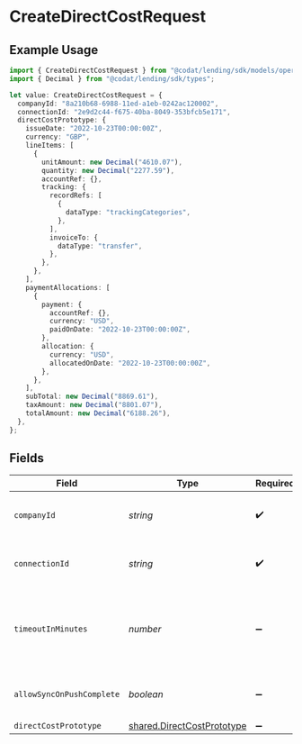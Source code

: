 # CreateDirectCostRequest

## Example Usage

```typescript
import { CreateDirectCostRequest } from "@codat/lending/sdk/models/operations";
import { Decimal } from "@codat/lending/sdk/types";

let value: CreateDirectCostRequest = {
  companyId: "8a210b68-6988-11ed-a1eb-0242ac120002",
  connectionId: "2e9d2c44-f675-40ba-8049-353bfcb5e171",
  directCostPrototype: {
    issueDate: "2022-10-23T00:00:00Z",
    currency: "GBP",
    lineItems: [
      {
        unitAmount: new Decimal("4610.07"),
        quantity: new Decimal("2277.59"),
        accountRef: {},
        tracking: {
          recordRefs: [
            {
              dataType: "trackingCategories",
            },
          ],
          invoiceTo: {
            dataType: "transfer",
          },
        },
      },
    ],
    paymentAllocations: [
      {
        payment: {
          accountRef: {},
          currency: "USD",
          paidOnDate: "2022-10-23T00:00:00Z",
        },
        allocation: {
          currency: "USD",
          allocatedOnDate: "2022-10-23T00:00:00Z",
        },
      },
    ],
    subTotal: new Decimal("8869.61"),
    taxAmount: new Decimal("8801.07"),
    totalAmount: new Decimal("6188.26"),
  },
};
```

## Fields

| Field                                                                           | Type                                                                            | Required                                                                        | Description                                                                     | Example                                                                         |
| ------------------------------------------------------------------------------- | ------------------------------------------------------------------------------- | ------------------------------------------------------------------------------- | ------------------------------------------------------------------------------- | ------------------------------------------------------------------------------- |
| `companyId`                                                                     | *string*                                                                        | :heavy_check_mark:                                                              | Unique identifier for a company.                                                | 8a210b68-6988-11ed-a1eb-0242ac120002                                            |
| `connectionId`                                                                  | *string*                                                                        | :heavy_check_mark:                                                              | Unique identifier for a connection.                                             | 2e9d2c44-f675-40ba-8049-353bfcb5e171                                            |
| `timeoutInMinutes`                                                              | *number*                                                                        | :heavy_minus_sign:                                                              | Time limit for the push operation to complete before it is timed out.           |                                                                                 |
| `allowSyncOnPushComplete`                                                       | *boolean*                                                                       | :heavy_minus_sign:                                                              | Allow a sync upon push completion.                                              |                                                                                 |
| `directCostPrototype`                                                           | [shared.DirectCostPrototype](../../../sdk/models/shared/directcostprototype.md) | :heavy_minus_sign:                                                              | N/A                                                                             |                                                                                 |